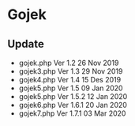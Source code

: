 # Gojek
 
## Update
 * gojek.php Ver 1.2 26 Nov 2019
 * gojek3.php Ver 1.3 29 Nov 2019
 * gojek4.php Ver 1.4 15 Des 2019
 * gojek5.php Ver 1.5 09 Jan 2020
 * gojek5.php Ver 1.5.2 12 Jan 2020
 * gojek6.php Ver 1.6.1 20 Jan 2020
 * gojek7.php Ver 1.7.1 03 Mar 2020
